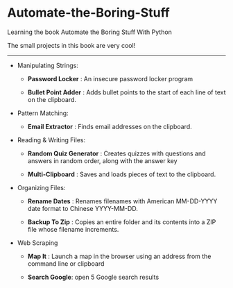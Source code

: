 # Automate-the-Boring-Stuff

Learning the book Automate the Boring Stuff With Python

The small projects in this book are very cool!

----------

- Manipulating Strings:
	
	- **Password Locker** : An insecure password locker program

	- **Bullet Point Adder** : Adds bullet points to the start of each line of text on the clipboard.

- Pattern Matching:
	
	- **Email Extractor** : Finds email addresses on the clipboard.

- Reading & Writing Files:
	
	- **Random Quiz Generator** : Creates quizzes with questions and answers in random order, along with the answer key

	- **Multi-Clipboard** : Saves and loads pieces of text to the clipboard.

- Organizing Files:

	- **Rename Dates** : Renames filenames with American MM-DD-YYYY date format to Chinese YYYY-MM-DD.

	- **Backup To Zip** : Copies an entire folder and its contents into a ZIP file whose filename increments.

- Web Scraping

	-  **Map It** : Launch a map in the browser using an address from the command line or clipboard

	- **Search Google**: open 5 Google search results
